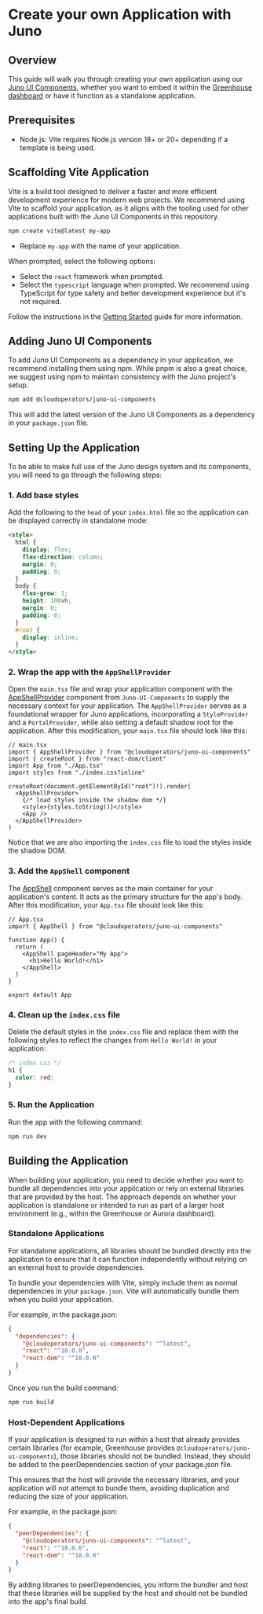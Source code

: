 # Create your own Application with Juno

## Overview

This guide will walk you through creating your own application using our [Juno UI Components](https://cloudoperators.github.io/juno), whether you want to embed it within the [Greenhouse dashboard](https://cloudoperators.github.io/greenhouse/) or have it function as a standalone application.

## Prerequisites

- Node.js: Vite requires Node.js version 18+ or 20+ depending if a template is being used.

## Scaffolding Vite Application

Vite is a build tool designed to deliver a faster and more efficient development experience for modern web projects. We recommend using Vite to scaffold your application, as it aligns with the tooling used for other applications built with the Juno UI Components in this repository.

```bash
npm create vite@latest my-app
```

- Replace `my-app` with the name of your application.

When prompted, select the following options:

- Select the `react` framework when prompted.
- Select the `typescript` language when prompted. We recommend using TypeScript for type safety and better development experience but it's not required.

Follow the instructions in the [Getting Started](https://vite.dev/guide/#getting-started) guide for more information.

## Adding Juno UI Components

To add Juno UI Components as a dependency in your application, we recommend installing them using npm. While pnpm is also a great choice, we suggest using npm to maintain consistency with the Juno project's setup.

```bash
npm add @cloudoperators/juno-ui-components
```

This will add the latest version of the Juno UI Components as a dependency in your `package.json` file.

## Setting Up the Application

To be able to make full use of the Juno design system and its components, you will need to go through the following steps:

### 1. Add base styles

Add the following to the `head` of your `index.html` file so the application can be displayed correctly in standalone mode:

```html
<style>
  html {
    display: flex;
    flex-direction: column;
    margin: 0;
    padding: 0;
  }
  body {
    flex-grow: 1;
    height: 100vh;
    margin: 0;
    padding: 0;
  }
  #root {
    display: inline;
  }
</style>
```

### 2. Wrap the app with the `AppShellProvider`

Open the `main.tsx` file and wrap your application component with the [AppShellProvider](https://cloudoperators.github.io/juno/?path=/docs/layout-appshellprovider--docs) component from `Juno-UI-Components` to supply the necessary context for your application. The `AppShellProvider` serves as a foundational wrapper for Juno applications, incorporating a `StyleProvider` and a `PortalProvider`, while also setting a default shadow root for the application. After this modification, your `main.tsx` file should look like this:

```tsx
// main.tsx
import { AppShellProvider } from "@cloudoperators/juno-ui-components"
import { createRoot } from "react-dom/client"
import App from "./App.tsx"
import styles from "./index.css?inline"

createRoot(document.getElementById("root")!).render(
  <AppShellProvider>
    {/* load styles inside the shadow dom */}
    <style>{styles.toString()}</style>
    <App />
  </AppShellProvider>
)
```

Notice that we are also importing the `index.css` file to load the styles inside the shadow DOM.

### 3. Add the `AppShell` component

The [AppShell](https://cloudoperators.github.io/juno/?path=/docs/layout-appshell--docs) component serves as the main container for your application's content. It acts as the primary structure for the app's body. After this modification, your `App.tsx` file should look like this:

```tsx
// App.tsx
import { AppShell } from "@cloudoperators/juno-ui-components"

function App() {
  return (
    <AppShell pageHeader="My App">
      <h1>Hello World!</h1>
    </AppShell>
  )
}

export default App
```

### 4. Clean up the `index.css` file

Delete the default styles in the `index.css` file and replace them with the following styles to reflect the changes from `Hello World!` in your application:

```css
/* index.css */
h1 {
  color: red;
}
```

### 5. Run the Application

Run the app with the following command:

```bash
npm run dev
```

## Building the Application

When building your application, you need to decide whether you want to bundle all dependencies into your application or rely on external libraries that are provided by the host. The approach depends on whether your application is standalone or intended to run as part of a larger host environment (e.g., within the Greenhouse or Aurora dashboard).

### Standalone Applications

For standalone applications, all libraries should be bundled directly into the application to ensure that it can function independently without relying on an external host to provide dependencies.

To bundle your dependencies with Vite, simply include them as normal dependencies in your `package.json`. Vite will automatically bundle them when you build your application.

For example, in the package.json:

```json
{
  "dependencies": {
    "@cloudoperators/juno-ui-components": "^latest",
    "react": "^18.0.0",
    "react-dom": "^18.0.0"
  }
}
```

Once you run the build command:

```bash
npm run build
```

### Host-Dependent Applications

If your application is designed to run within a host that already provides certain libraries (for example, Greenhouse provides `@cloudoperators/juno-ui-components`), those libraries should not be bundled. Instead, they should be added to the peerDependencies section of your package.json file.

This ensures that the host will provide the necessary libraries, and your application will not attempt to bundle them, avoiding duplication and reducing the size of your application.

For example, in the package.json:

```json
{
  "peerDependencies": {
    "@cloudoperators/juno-ui-components": "^latest",
    "react": "^18.0.0",
    "react-dom": "^18.0.0"
  }
}
```

By adding libraries to peerDependencies, you inform the bundler and host that these libraries will be supplied by the host and should not be bundled into the app's final build.
